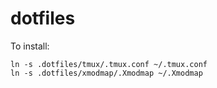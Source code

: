 # dotfiles

To install:

```
ln -s .dotfiles/tmux/.tmux.conf ~/.tmux.conf
ln -s .dotfiles/xmodmap/.Xmodmap ~/.Xmodmap
```

